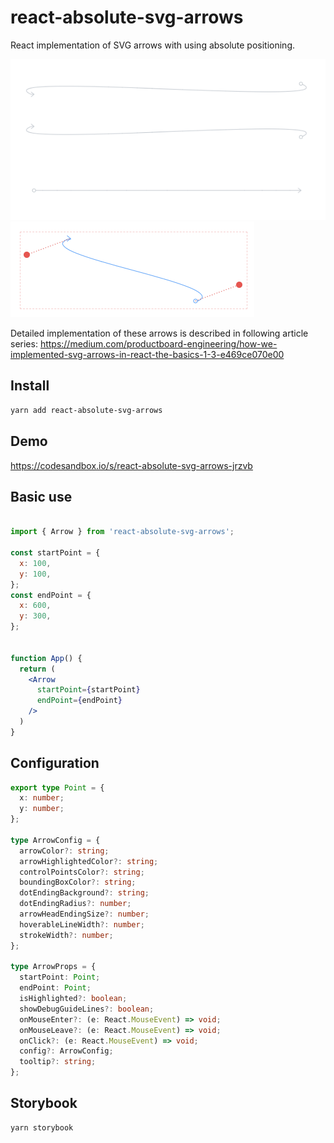 # react-absolute-svg-arrows

React implementation of SVG arrows with using absolute positioning.


<img src="./images/arrow1.png" />
<img src="./images/arrow2.png" />

Detailed implementation of these arrows is described in following article series:
https://medium.com/productboard-engineering/how-we-implemented-svg-arrows-in-react-the-basics-1-3-e469ce070e00


## Install
```bash
yarn add react-absolute-svg-arrows
```

## Demo
https://codesandbox.io/s/react-absolute-svg-arrows-jrzvb

## Basic use

```jsx

import { Arrow } from 'react-absolute-svg-arrows';

const startPoint = {
  x: 100,
  y: 100,
};
const endPoint = {
  x: 600,
  y: 300,
};


function App() {
  return (
    <Arrow 
      startPoint={startPoint} 
      endPoint={endPoint} 
    />
  )
}
```

## Configuration

```typescript
export type Point = {
  x: number;
  y: number;
};

type ArrowConfig = {
  arrowColor?: string;
  arrowHighlightedColor?: string;
  controlPointsColor?: string;
  boundingBoxColor?: string;
  dotEndingBackground?: string;
  dotEndingRadius?: number;
  arrowHeadEndingSize?: number;
  hoverableLineWidth?: number;
  strokeWidth?: number;
};

type ArrowProps = {
  startPoint: Point;
  endPoint: Point;
  isHighlighted?: boolean;
  showDebugGuideLines?: boolean;
  onMouseEnter?: (e: React.MouseEvent) => void;
  onMouseLeave?: (e: React.MouseEvent) => void;
  onClick?: (e: React.MouseEvent) => void;
  config?: ArrowConfig;
  tooltip?: string;
};
```

## Storybook
```bash
yarn storybook
```